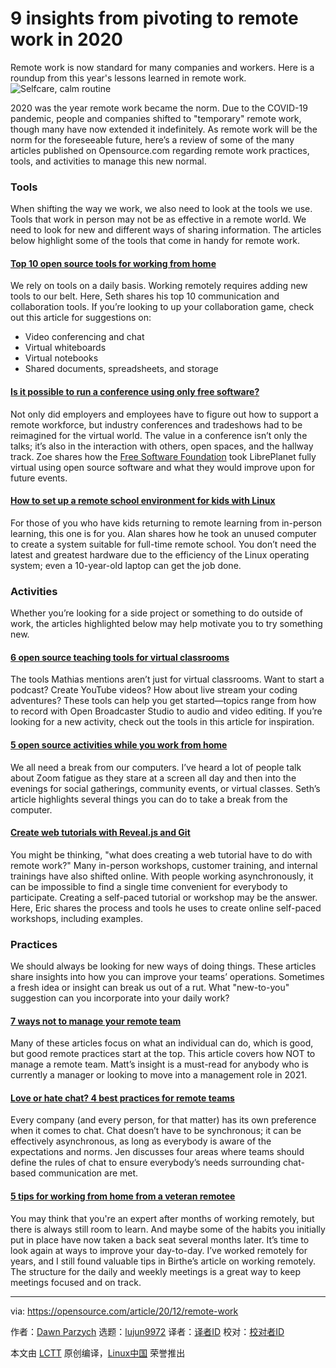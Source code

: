 [#]: collector: (lujun9972)
[#]: translator: ( )
[#]: reviewer: ( )
[#]: publisher: ( )
[#]: url: ( )
[#]: subject: (9 insights from pivoting to remote work in 2020)
[#]: via: (https://opensource.com/article/20/12/remote-work)
[#]: author: (Dawn Parzych https://opensource.com/users/dawnparzych)

9 insights from pivoting to remote work in 2020
======
Remote work is now standard for many companies and workers. Here is a
roundup from this year's lessons learned in remote work.
![Selfcare, calm routine][1]

2020 was the year remote work became the norm. Due to the COVID-19 pandemic, people and companies shifted to "temporary" remote work, though many have now extended it indefinitely. As remote work will be the norm for the foreseeable future, here’s a review of some of the many articles published on Opensource.com regarding remote work practices, tools, and activities to manage this new normal.

### Tools

When shifting the way we work, we also need to look at the tools we use. Tools that work in person may not be as effective in a remote world. We need to look for new and different ways of sharing information. The articles below highlight some of the tools that come in handy for remote work.

#### [Top 10 open source tools for working from home][2]

We rely on tools on a daily basis. Working remotely requires adding new tools to our belt. Here, Seth shares his top 10 communication and collaboration tools. If you’re looking to up your collaboration game, check out this article for suggestions on:

  * Video conferencing and chat
  * Virtual whiteboards
  * Virtual notebooks
  * Shared documents, spreadsheets, and storage



#### [Is it possible to run a conference using only free software?][3]

Not only did employers and employees have to figure out how to support a remote workforce, but industry conferences and tradeshows had to be reimagined for the virtual world. The value in a conference isn’t only the talks; it’s also in the interaction with others, open spaces, and the hallway track. Zoe shares how the [Free Software Foundation][4] took LibrePlanet fully virtual using open source software and what they would improve upon for future events.

#### [How to set up a remote school environment for kids with Linux][5]

For those of you who have kids returning to remote learning from in-person learning, this one is for you. Alan shares how he took an unused computer to create a system suitable for full-time remote school. You don’t need the latest and greatest hardware due to the efficiency of the Linux operating system; even a 10-year-old laptop can get the job done.

### Activities

Whether you’re looking for a side project or something to do outside of work, the articles highlighted below may help motivate you to try something new.

#### [6 open source teaching tools for virtual classrooms][6]

The tools Mathias mentions aren’t just for virtual classrooms. Want to start a podcast? Create YouTube videos? How about live stream your coding adventures? These tools can help you get started—topics range from how to record with Open Broadcaster Studio to audio and video editing. If you’re looking for a new activity, check out the tools in this article for inspiration.

#### [5 open source activities while you work from home][7]

We all need a break from our computers. I’ve heard a lot of people talk about Zoom fatigue as they stare at a screen all day and then into the evenings for social gatherings, community events, or virtual classes. Seth’s article highlights several things you can do to take a break from the computer.

#### [Create web tutorials with Reveal.js and Git][8]

You might be thinking, "what does creating a web tutorial have to do with remote work?" Many in-person workshops, customer training, and internal trainings have also shifted online. With people working asynchronously, it can be impossible to find a single time convenient for everybody to participate. Creating a self-paced tutorial or workshop may be the answer. Here, Eric shares the process and tools he uses to create online self-paced workshops, including examples.

### Practices

We should always be looking for new ways of doing things. These articles share insights into how you can improve your teams’ operations. Sometimes a fresh idea or insight can break us out of a rut. What "new-to-you" suggestion can you incorporate into your daily work?

#### [7 ways not to manage your remote team][9]

Many of these articles focus on what an individual can do, which is good, but good remote practices start at the top. This article covers how NOT to manage a remote team. Matt’s insight is a must-read for anybody who is currently a manager or looking to move into a management role in 2021.

#### [Love or hate chat? 4 best practices for remote teams][10]

Every company (and every person, for that matter) has its own preference when it comes to chat. Chat doesn’t have to be synchronous; it can be effectively asynchronous, as long as everybody is aware of the expectations and norms. Jen discusses four areas where teams should define the rules of chat to ensure everybody’s needs surrounding chat-based communication are met.

#### [5 tips for working from home from a veteran remotee][11]

You may think that you're an expert after months of working remotely, but there is always still room to learn. And maybe some of the habits you initially put in place have now taken a back seat several months later. It’s time to look again at ways to improve your day-to-day. I’ve worked remotely for years, and I still found valuable tips in Birthe’s article on working remotely. The structure for the daily and weekly meetings is a great way to keep meetings focused and on track.

--------------------------------------------------------------------------------

via: https://opensource.com/article/20/12/remote-work

作者：[Dawn Parzych][a]
选题：[lujun9972][b]
译者：[译者ID](https://github.com/译者ID)
校对：[校对者ID](https://github.com/校对者ID)

本文由 [LCTT](https://github.com/LCTT/TranslateProject) 原创编译，[Linux中国](https://linux.cn/) 荣誉推出

[a]: https://opensource.com/users/dawnparzych
[b]: https://github.com/lujun9972
[1]: https://opensource.com/sites/default/files/styles/image-full-size/public/lead-images/meditate_zen_wfh_outside_family_selfcare_520.png?itok=qoSXLqRw (Selfcare, calm routine)
[2]: https://opensource.com/article/20/3/open-source-working-home
[3]: https://opensource.com/article/20/5/conference-free-software
[4]: https://www.fsf.org/
[5]: https://opensource.com/article/20/4/school-home-linux
[6]: https://opensource.com/article/20/4/open-source-remote-teaching-tools
[7]: https://opensource.com/article/20/4/open-source-activities
[8]: https://opensource.com/article/20/4/create-web-tutorial-git
[9]: https://opensource.com/article/20/1/ways-not-manage-remote-team
[10]: https://opensource.com/article/20/4/chat-tools-best-practices
[11]: https://opensource.com/article/20/4/home-office-tips
